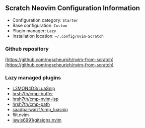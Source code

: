 ## Scratch Neovim Configuration Information

- Configuration category: `Starter`
- Base configuration:     `Custom`
- Plugin manager:         `Lazy`
- Installation location:  `~/.config/nvim-Scratch`

### Github repository

[https://github.com/ngscheurich/nvim-from-scratch](https://github.com/ngscheurich/nvim-from-scratch)

### Lazy managed plugins

- [L3MON4D3/LuaSnip](https://github.com/L3MON4D3/LuaSnip)
- [hrsh7th/cmp-buffer](https://github.com/hrsh7th/cmp-buffer)
- [hrsh7th/cmp-nvim-lsp](https://github.com/hrsh7th/cmp-nvim-lsp)
- [hrsh7th/cmp-path](https://github.com/hrsh7th/cmp-path)
- [saadparwaiz1/cmp_luasnip](https://github.com/saadparwaiz1/cmp_luasnip)
- flit.nvim
- [lewis6991/gitsigns.nvim](https://github.com/lewis6991/gitsigns.nvim)
